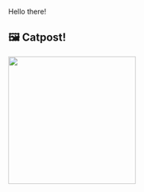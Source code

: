 Hello there!



## 🖼️ Catpost!

<sub>
    <img src="https://cdn2.thecatapi.com/images/b15.jpg" height="256">
</sub>

